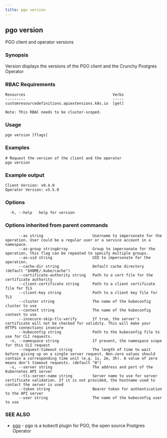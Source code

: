 ```yaml
---
title: pgo version
---
```

## pgo version

PGO client and operator versions

### Synopsis

Version displays the versions of the PGO client and the Crunchy Postgres Operator

### RBAC Requirements
    Resources                                       Verbs
    ---------                                       -----
    customresourcedefinitions.apiextensions.k8s.io  [get]

    Note: This RBAC needs to be cluster-scoped.

### Usage

```
pgo version [flags]
```

### Examples

```
# Request the version of the client and the operator
pgo version

```
### Example output
```
Client Version: v0.4.0
Operator Version: v5.5.0
```

### Options

```
  -h, --help   help for version
```

### Options inherited from parent commands

```
      --as string                      Username to impersonate for the operation. User could be a regular user or a service account in a namespace.
      --as-group stringArray           Group to impersonate for the operation, this flag can be repeated to specify multiple groups.
      --as-uid string                  UID to impersonate for the operation.
      --cache-dir string               Default cache directory (default "$HOME/.kube/cache")
      --certificate-authority string   Path to a cert file for the certificate authority
      --client-certificate string      Path to a client certificate file for TLS
      --client-key string              Path to a client key file for TLS
      --cluster string                 The name of the kubeconfig cluster to use
      --context string                 The name of the kubeconfig context to use
      --insecure-skip-tls-verify       If true, the server's certificate will not be checked for validity. This will make your HTTPS connections insecure
      --kubeconfig string              Path to the kubeconfig file to use for CLI requests.
  -n, --namespace string               If present, the namespace scope for this CLI request
      --request-timeout string         The length of time to wait before giving up on a single server request. Non-zero values should contain a corresponding time unit (e.g. 1s, 2m, 3h). A value of zero means don't timeout requests. (default "0")
  -s, --server string                  The address and port of the Kubernetes API server
      --tls-server-name string         Server name to use for server certificate validation. If it is not provided, the hostname used to contact the server is used
      --token string                   Bearer token for authentication to the API server
      --user string                    The name of the kubeconfig user to use
```

### SEE ALSO

* [pgo](/reference/)	 - pgo is a kubectl plugin for PGO, the open source Postgres Operator

